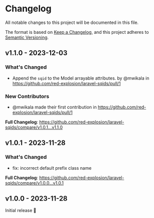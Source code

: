 # Changelog

All notable changes to this project will be documented in this file.

The format is based on [Keep a Changelog](https://keepachangelog.com/en/1.0.0/),
and this project adheres to [Semantic Versioning](https://semver.org/spec/v2.0.0.html).

## v1.1.0 - 2023-12-03

### What's Changed

* Append the `sqid` to the Model arrayable attributes. by @mwikala in https://github.com/red-explosion/laravel-sqids/pull/1

### New Contributors

* @mwikala made their first contribution in https://github.com/red-explosion/laravel-sqids/pull/1

**Full Changelog**: https://github.com/red-explosion/laravel-sqids/compare/v1.0.1...v1.1.0

## v1.0.1 - 2023-11-28

### What's Changed

* fix: incorrect default prefix class name

**Full Changelog**: https://github.com/red-explosion/laravel-sqids/compare/v1.0.0...v1.0.1

## v1.0.0 - 2023-11-28

Initial release 🎉
